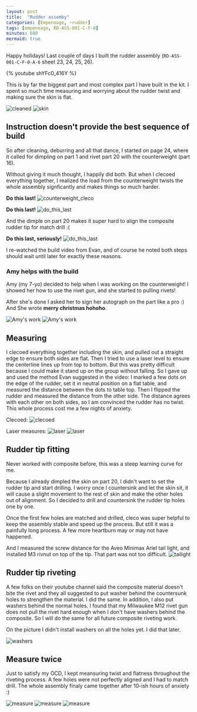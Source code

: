 ```yaml
---
layout: post
title:  "Rudder assemby"
categories: [Empennage, ~rudder]
tags: [empennage, RD-ASS-001-C-F-0]
minutes: 600
mermaid: true
---
```


Happy holidays! Last couple of days I built the rudder assembly (`RD-ASS-001-C-F-0-A-6` sheet 23, 24, 25, 26).


{% youtube shYFc0_416Y %}

This is by far the biggest part and most complex part I have built in the kit. I spent so much time measuring and worrying about the rudder twist and making sure the skin is flat.


![cleaned](/assets/img/20231229/cleaned6.jpg)
![skin](/assets/img/20231229/skin.jpg)



## Instruction doesn't provide the best sequence of build

So after cleaning, deburring and all that dance, I started on page 24, where it called for dimpling on part 1 and rivet part 20 with the counterweight (part 16).

Without giving it much thought, I happily did both. But when I clecoed everything together, I realized the load from the counterweight twists the whole assembly signficantly and makes things so much harder.

**Do this last!**
![counterweight_cleco](/assets/img/20231229/counterweight_cleco.jpg)

**Do this last!**
![do_this_last](/assets/img/20231229/do_this_last.jpg)


And the dimple on part 20 makes it super hard to align the composite rudder tip for match drill :(

**Do this last, seriously!**
![do_this_last](/assets/img/20231229/do_this_last_seriously.jpg)


I re-watched the build video from Evan, and of course he noted both steps should wait until later for exactly these reasons.


### Amy helps with the build

Amy (my 7-yo) decided to help when I was working on the counterweight! I showed her how to use the rivet gun, and she started to pulling rivets!

After she's done I asked her to sign her autograph on the part like a pro :) And She wrote **merry christmas hohoho**.

![Amy's work](/assets/img/20231229/amy_part.jpg)
![Amy's work](/assets/img/20231229/amy_part2.jpg)


## Measuring

I clecoed everything together including the skin, and pulled out a straight edge to ensure both sides are flat. Then I tried to use a laser level to ensure the centerline lines up from top to bottom. But this was pretty difficult because I could make it stand up on the group without falling. So I gave up and used the method Evan suggested in the video: I marked a few dots on the edge of the rudder, set it in neutral position on a flat table, and measured the distance between the dots to table top. Then I flipped the rudder and measured the distance from the other side. The distance agrees with each other on both sides, so I am convinced the rudder has no twist.  This whole process cost me a few nights of anxiety.

Clecoed:
![clecoed](/assets/img/20231229/clecoed.jpg)

Laser measures:
![laser](/assets/img/20231229/laser.jpg)
![laser](/assets/img/20231229/laser2.jpg)


## Rudder tip fitting

Never worked with composite before, this was a steep learning curve for me.

Because I already dimpled the skin on part 20, I didn't want to set the rudder tip and start drilling. I worry once I countersink and let the skin sit, it will cause a slight movement to the rest of skin and make the other holes out of alignment. So I decided to drill and countersink the rudder tip holes one by one.

Once the first few holes are matched and drilled, cleco was super helpful to keep the assembly stable and speed up the process. But still it was a painfully long process. A few more heartburn may or may not have happened.


And I measured the screw distance for the Aveo Minimax Ariel tail light, and installed M3 rivnut on top of the tip. That part was not too difficult.
![tailight](/assets/img/20231229/tailight.jpg)


## Rudder tip riveting

A few folks on their youtube channel said the composite material doesn't bite the rivet and they all suggested to put washer behind the countersunk holes to strengthen the material. I did the same. In addition, I also put washers behind the normal holes. I found that my Milwaukee M12 rivet gun does not pull the rivet hard enough when I don't have washers behind the composite. So I will do the same for all future composite riveting work.

On the picture I didn't install washers on all the holes yet. I did that later.

![washers](/assets/img/20231229/washer.jpg)


## Measure twice

Just to satisfy my OCD, I kept meansuring twist and flatness throughout the riveting process. A few holes were not perfectly aligned and I had to match drill. The whole assembly finaly came together after 10-ish hours of anxiety :)

![measure](/assets/img/20231229/measure.jpg)
![measure](/assets/img/20231229/measure2.jpg)
![measure](/assets/img/20231229/measure3.jpg)

